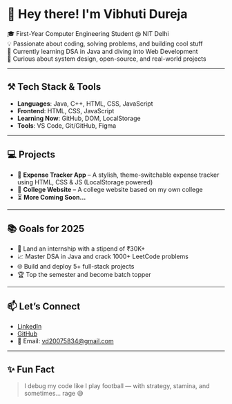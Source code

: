 # 👋 Hey there! I'm Vibhuti Dureja

🎓 First-Year Computer Engineering Student @ NIT Delhi  
💡 Passionate about coding, solving problems, and building cool stuff  
🚀 Currently learning DSA in Java and diving into Web Development  
🧠 Curious about system design, open-source, and real-world projects  

---

## ⚒️ Tech Stack & Tools

- **Languages**: Java, C++, HTML, CSS, JavaScript  
- **Frontend**: HTML, CSS, JavaScript  
- **Learning Now**: GitHub, DOM, LocalStorage  
- **Tools**: VS Code, Git/GitHub, Figma  

---

## 💻 Projects

- 🧾 **Expense Tracker App** – A stylish, theme-switchable expense tracker using HTML, CSS & JS (LocalStorage powered)  
- 🚗 **College Website** – A college website based on my own college  
- ⏳ **More Coming Soon...**

---

## 📚 Goals for 2025

- 💼 Land an internship with a stipend of ₹30K+  
- 📈 Master DSA in Java and crack 1000+ LeetCode problems  
- 🌐 Build and deploy 5+ full-stack projects  
- 🏆 Top the semester and become batch topper  

---

## 📫 Let’s Connect

- [LinkedIn](https://www.linkedin.com/in/vibhutidureja)  
- [GitHub](https://github.com/vibhutidureja)  
- 📧 Email: vd20075834@gmail.com

---

## ✨ Fun Fact

> I debug my code like I play football — with strategy, stamina, and sometimes… rage 😅
